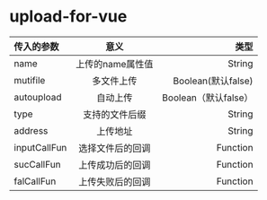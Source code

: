 # upload-for-vue

|传入的参数  | 意义 |类型|
|:------------- |:---------------:| -------------:|
name  | 上传的name属性值|String
mutifile  |多文件上传|Boolean(默认false)
autoupload |自动上传|Boolean（默认false）
type |支持的文件后缀|String
address|上传地址|String
inputCallFun |选择文件后的回调|Function
sucCallFun |上传成功后的回调|Function
falCallFun |上传失败后的回调|Function
